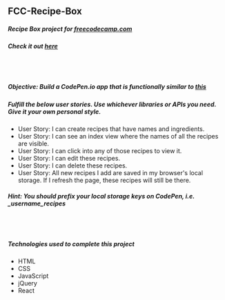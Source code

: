 ## FCC-Recipe-Box
##### Recipe Box project for [freecodecamp.com](https://www.freecodecamp.com/challenges/build-a-recipe-box)
##### Check it out [here](https://mot01.github.io/FCC-Recipe-Box/)

<br/>
<br/>

##### Objective: Build a CodePen.io app that is functionally similar to [this](https://codepen.io/FreeCodeCamp/full/xVXWag/)
##### Fulfill the below user stories. Use whichever libraries or APIs you need. Give it your own personal style.
- User Story: I can create recipes that have names and ingredients.
- User Story: I can see an index view where the names of all the recipes are visible.
- User Story: I can click into any of those recipes to view it.
- User Story: I can edit these recipes.
- User Story: I can delete these recipes.
- User Story: All new recipes I add are saved in my browser's local storage. If I refresh the page, these recipes will still be there.

##### Hint:  You should prefix your local storage keys on CodePen, i.e. _username_recipes

<br/>
<br/>

##### Technologies used to complete this project
- HTML
- CSS
- JavaScript
- jQuery
- React
